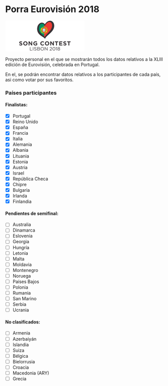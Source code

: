# Porra Eurovisión 2018
![Eurovision2018](/img/EuroSongContest2018.png)

Proyecto personal en el que se mostrarán todos los datos relativos a la XLIII edición de Eurovisión, celebrada en Portugal.

En el, se podrán encontrar datos relativos a los participantes de cada país, asi como votar por sus favoritos. 

### Países participantes
  #### Finalistas:
  - [x] Portugal
  - [x] Reino Unido
  - [x] España
  - [x] Francia
  - [x] Italia
  - [x] Alemania 
  - [x] Albania
  - [x] Lituania
  - [x] Estonia
  - [x] Austria
  - [x] Israel
  - [x] República Checa
  - [x] Chipre
  - [x] Bulgaria
  - [x] Irlanda
  - [x] Finlandia
  #### Pendientes de semifinal: 
  - [ ] Australia
  - [ ] Dinamarca
  - [ ] Eslovenia
  - [ ] Georgia 
  - [ ] Hungría
  - [ ] Letonia
  - [ ] Malta
  - [ ] Moldavia
  - [ ] Montenegro
  - [ ] Noruega
  - [ ] Países Bajos
  - [ ] Polonia
  - [ ] Rumania
  - [ ] San Marino
  - [ ] Serbia
  - [ ] Ucrania
  #### No clasificados: 
  - [ ] Armenia
  - [ ] Azerbaiyán
  - [ ] Islandia
  - [ ] Suiza
  - [ ] Bélgica
  - [ ] Bielorrusia
  - [ ] Croacia
  - [ ] Macedonia (ARY)
  - [ ] Grecia
